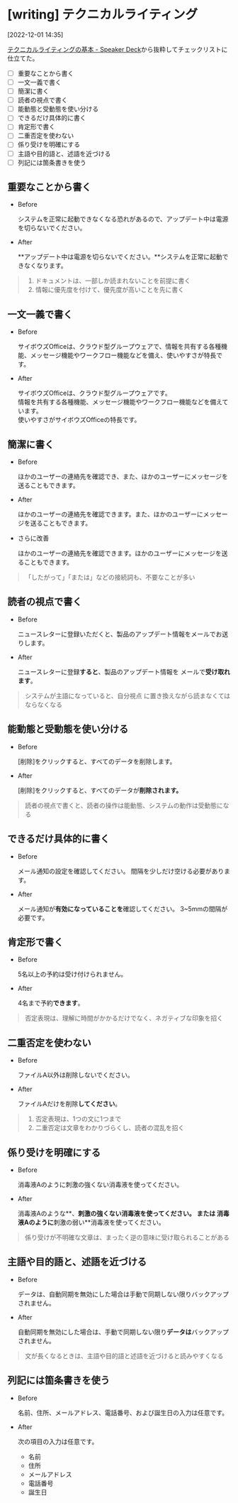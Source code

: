 # [writing] テクニカルライティング
[2022-12-01 14:35]

[テクニカルライティングの基本 - Speaker Deck](https://speakerdeck.com/naohiro_nakata/technicalwriting)から抜粋してチェックリストに仕立てた。

- [ ] 重要なことから書く
- [ ] 一文一義で書く
- [ ] 簡潔に書く
- [ ] 読者の視点で書く
- [ ] 能動態と受動態を使い分ける
- [ ] できるだけ具体的に書く
- [ ] 肯定形で書く
- [ ] 二重否定を使わない
- [ ] 係り受けを明確にする
- [ ] 主語や目的語と、述語を近づける
- [ ] 列記には箇条書きを使う

## 重要なことから書く

- Before

  システムを正常に起動できなくなる恐れがあるので、アップデート中は電源を切らないでください。

- After

  **アップデート中は電源を切らないでください。**システムを正常に起動できなくなります。

> 1. ドキュメントは、一部しか読まれないことを前提に書く
> 2. 情報に優先度を付けて、優先度が高いことを先に書く

## 一文一義で書く

- Before

  サイボウズOfficeは、クラウド型グループウェアで、情報を共有する各種機能、メッセージ機能やワークフロー機能などを備え、使いやすさが特長です。

- After

  サイボウズOfficeは、クラウド型グループウェアです。  
  情報を共有する各種機能、メッセージ機能やワークフロー機能などを備えています。  
  使いやすさがサイボウズOfficeの特長です。

## 簡潔に書く

- Before

  ほかのユーザーの連絡先を確認でき、また、ほかのユーザーにメッセージを送ることもできます。

- After

  ほかのユーザーの連絡先を確認できます。また、ほかのユーザーにメッセージを送ることもできます。

- さらに改善

  ほかのユーザーの連絡先を確認できます。ほかのユーザーにメッセージを送ることもできます。

> 「したがって」「または」などの接続詞も、不要なことが多い

## 読者の視点で書く

- Before

  ニュースレターに登録いただくと、製品のアップデート情報をメールでお送りします。

- After

  ニュースレターに登録**すると**、製品のアップデート情報を メールで**受け取れます**。

> システムが主語になっていると、自分視点 に置き換えながら読まなくてはならなくなる

## 能動態と受動態を使い分ける

- Before

  [削除]をクリックすると、すべてのデータを削除します。

- After

  [削除]をクリックすると、すべてのデータが**削除されます。**

> 読者の視点で書くと、読者の操作は能動態、システムの動作は受動態になる

## できるだけ具体的に書く

- Before

  メール通知の設定を確認してください。
  間隔を少しだけ空ける必要があります。

- After

  メール通知が**有効になっていることを**確認してください。
  3~5mmの間隔が必要です。

## 肯定形で書く

- Before

  5名以上の予約は受け付けられません。

- After

  4名まで予約**できます**。

> 否定表現は、理解に時間がかかるだけでなく、ネガティブな印象を招く

## 二重否定を使わない

- Before

  ファイルA以外は削除しないでください。

- After

  ファイルAだけを削除**してください**。

> 1. 否定表現は、1つの文に1つまで
> 2. 二重否定は文章をわかりづらくし、読者の混乱を招く

## 係り受けを明確にする

- Before

  消毒液Aのように刺激の強くない消毒液を使ってください。

- After

  消毒液Aのような**、**刺激の強くない消毒液を使ってください。
  または
  消毒液Aのように**刺激の弱い**消毒液を使ってください。

> 係り受けが不明確な文章は、まったく逆の意味に受け取られることがある

## 主語や目的語と、述語を近づける

- Before

  データは、自動同期を無効にした場合は手動で同期しない限りバックアップされません。

- After

  自動同期を無効にした場合は、手動で同期しない限り**データは**バックアップされません。

> 文が長くなるときは、主語や目的語と述語を近づけると読みやすくなる

## 列記には箇条書きを使う

- Before

  名前、住所、メールアドレス、電話番号、および誕生日の入力は任意です。

- After

  次の項目の入力は任意です。
  - 名前
  - 住所
  - メールアドレス
  - 電話番号
  - 誕生日

